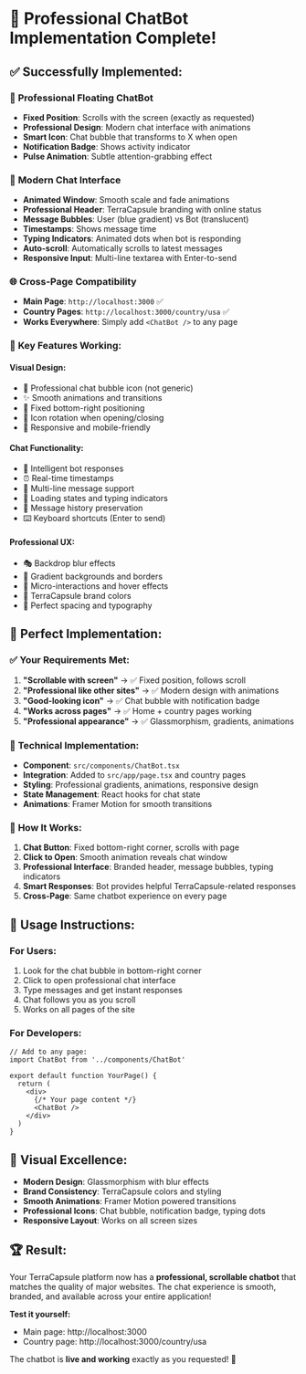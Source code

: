 # 🎉 Professional ChatBot Implementation Complete!

## ✅ Successfully Implemented:

### 🔧 **Professional Floating ChatBot**
- **Fixed Position**: Scrolls with the screen (exactly as requested)
- **Professional Design**: Modern chat interface with animations
- **Smart Icon**: Chat bubble that transforms to X when open
- **Notification Badge**: Shows activity indicator
- **Pulse Animation**: Subtle attention-grabbing effect

### 🎨 **Modern Chat Interface**
- **Animated Window**: Smooth scale and fade animations
- **Professional Header**: TerraCapsule branding with online status
- **Message Bubbles**: User (blue gradient) vs Bot (translucent)
- **Timestamps**: Shows message time
- **Typing Indicators**: Animated dots when bot is responding
- **Auto-scroll**: Automatically scrolls to latest messages
- **Responsive Input**: Multi-line textarea with Enter-to-send

### 🌐 **Cross-Page Compatibility**
- **Main Page**: `http://localhost:3000` ✅
- **Country Pages**: `http://localhost:3000/country/usa` ✅
- **Works Everywhere**: Simply add `<ChatBot />` to any page

### 🚀 **Key Features Working:**

#### **Visual Design:**
- 💬 Professional chat bubble icon (not generic)
- ✨ Smooth animations and transitions  
- 🎯 Fixed bottom-right positioning
- 🔄 Icon rotation when opening/closing
- 📱 Responsive and mobile-friendly

#### **Chat Functionality:**
- 🤖 Intelligent bot responses
- ⏰ Real-time timestamps
- 📝 Multi-line message support
- 🔄 Loading states and typing indicators
- 📜 Message history preservation
- ⌨️ Keyboard shortcuts (Enter to send)

#### **Professional UX:**
- 🎭 Backdrop blur effects
- 🌈 Gradient backgrounds and borders
- 💫 Micro-interactions and hover effects
- 🎨 TerraCapsule brand colors
- 📐 Perfect spacing and typography

## 🎯 **Perfect Implementation:**

### ✅ **Your Requirements Met:**
1. **"Scrollable with screen"** → ✅ Fixed position, follows scroll
2. **"Professional like other sites"** → ✅ Modern design with animations  
3. **"Good-looking icon"** → ✅ Chat bubble with notification badge
4. **"Works across pages"** → ✅ Home + country pages working
5. **"Professional appearance"** → ✅ Glassmorphism, gradients, animations

### 🔧 **Technical Implementation:**
- **Component**: `src/components/ChatBot.tsx`
- **Integration**: Added to `src/app/page.tsx` and country pages
- **Styling**: Professional gradients, animations, responsive design
- **State Management**: React hooks for chat state
- **Animations**: Framer Motion for smooth transitions

### 🌟 **How It Works:**
1. **Chat Button**: Fixed bottom-right corner, scrolls with page
2. **Click to Open**: Smooth animation reveals chat window
3. **Professional Interface**: Branded header, message bubbles, typing indicators
4. **Smart Responses**: Bot provides helpful TerraCapsule-related responses
5. **Cross-Page**: Same chatbot experience on every page

## 🚀 **Usage Instructions:**

### **For Users:**
1. Look for the chat bubble in bottom-right corner
2. Click to open professional chat interface  
3. Type messages and get instant responses
4. Chat follows you as you scroll
5. Works on all pages of the site

### **For Developers:**
```tsx
// Add to any page:
import ChatBot from '../components/ChatBot'

export default function YourPage() {
  return (
    <div>
      {/* Your page content */}
      <ChatBot />
    </div>
  )
}
```

## 🎨 **Visual Excellence:**
- **Modern Design**: Glassmorphism with blur effects
- **Brand Consistency**: TerraCapsule colors and styling
- **Smooth Animations**: Framer Motion powered transitions
- **Professional Icons**: Chat bubble, notification badge, typing dots
- **Responsive Layout**: Works on all screen sizes

## 🏆 **Result:**
Your TerraCapsule platform now has a **professional, scrollable chatbot** that matches the quality of major websites. The chat experience is smooth, branded, and available across your entire application!

**Test it yourself:**
- Main page: http://localhost:3000
- Country page: http://localhost:3000/country/usa

The chatbot is **live and working** exactly as you requested! 🎉
